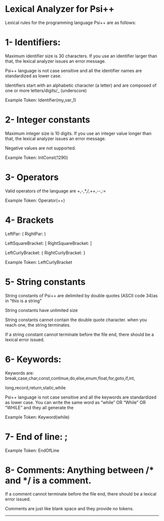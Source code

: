 # Lexical Analyzer for Psi++


Lexical rules for the programming language Psi++ are as follows: 

# 1- Identifiers:   

Maximum identifier size is 30 characters. If you use an identifier larger than that, the lexical analyzer issues an error message. 

Psi++ language is not case sensitive and all the identifier names are standardized as lower case. 

Identifiers start with an alphabetic character (a letter) and are composed of one or more letters/digits/_ (underscore) 

Example Token: Identifier(my_var_1) 

# 2- Integer constants 

Maximum integer size is 10 digits. If you use an integer value longer than that, the lexical analyzer issues an error message. 

Negative values are not supported. 

Example Token: IntConst(1290) 

# 3- Operators 

Valid operators of the language are +,-,*,/,++,--,:= 

Example Token: Operator(++) 

# 4- Brackets 

LeftPar: (       			RightPar: ) 

LeftSquareBracket: [		RightSquareBracket: ] 

LeftCurlyBracket:  {		RightCurlyBracket:  } 

Example Token: LeftCurlyBracket 

# 5- String constants 

String constants of Psi++ are delimited by double quotes (ASCII code 34)as in “this is a string” 

String constants have unlimited size 

String constants cannot contain the double quote character. when you reach one, the string terminates. 

If a string constant cannot terminate before the file end, there should be a lexical error issued. 

# 6- Keywords: 

Keywords are: break,case,char,const,continue,do,else,enum,float,for,goto,if,int, 

long,record,return,static,while 

Psi++ language is not case sensitive and all the keywords are standardized as lower case. You can write the same word as “while” OR “While” OR “WHILE” and they all generate the  

Example Token: Keyword(while) 

# 7- End of line:  ; 

Example Token: EndOfLine 

# 8- Comments: Anything between /* and */ is a comment. 

If a comment cannot terminate before the file end, there should be a lexical error issued. 

Comments are just like blank space and they provide no tokens. 

------------------------------------------------------------------------ 
